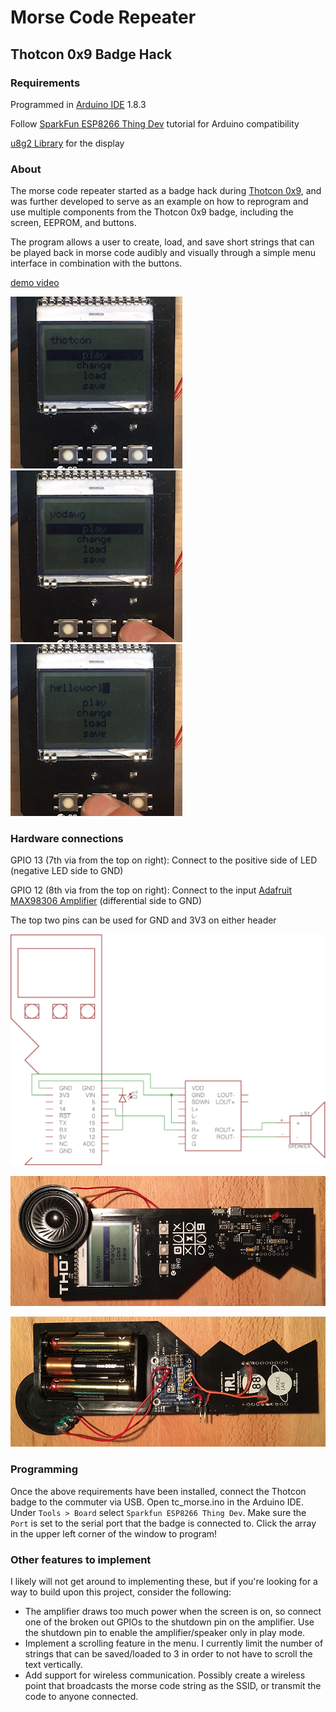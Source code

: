 # Morse Code Repeater 
## Thotcon 0x9 Badge Hack

### Requirements

Programmed in [Arduino IDE](https://www.arduino.cc/en/Main/Software) 1.8.3

Follow [SparkFun ESP8266 Thing Dev](https://learn.sparkfun.com/tutorials/esp8266-thing-development-board-hookup-guide/setting-up-arduino) tutorial for Arduino compatibility

[u8g2 Library](https://github.com/olikraus/u8g2) for the display

### About

The morse code repeater started as a badge hack during [Thotcon 0x9](https://thotcon.org/), and was further developed to serve as an example on how to reprogram and use multiple components from the Thotcon 0x9 badge, including the screen, EEPROM, and buttons.

The program allows a user to create, load, and save short strings that can be played back in morse code audibly and visually through a simple menu interface in combination with the buttons.

[demo video](https://www.youtube.com/watch?v=NS1loQiafIQ)

![](images/load.gif)![](images/change.gif)![](images/save.gif)

### Hardware connections

GPIO 13 (7th via from the top on right): Connect to the positive side of LED (negative LED side to GND)

GPIO 12 (8th via from the top on right): Connect to the input [Adafruit MAX98306 Amplifier](https://www.adafruit.com/product/987) (differential side to GND)

The top two pins can be used for GND and 3V3 on either header

![](images/morse_schematic.png)

![](images/badge_front.jpg)

![](images/badge_back.jpg)

### Programming

Once the above requirements have been installed, connect the Thotcon badge to the commuter via USB. Open tc_morse.ino in the Arduino IDE. Under `Tools > Board` select `Sparkfun ESP8266 Thing Dev`. Make sure the `Port` is set to the serial port that the badge is connected to. Click the array in the upper left corner of the window to program!

### Other features to implement

I likely will not get around to implementing these, but if you're looking for a way to build upon this project, consider the following:

* The amplifier draws too much power when the screen is on, so connect one of the broken out GPIOs to the shutdown pin on the amplifier. Use the shutdown pin to enable the amplifier/speaker only in play mode.
* Implement a scrolling feature in the menu. I currently limit the number of strings that can be saved/loaded to 3 in order to not have to scroll the text vertically.
* Add support for wireless communication. Possibly create a wireless point that broadcasts the morse code string as the SSID, or transmit the code to anyone connected.
